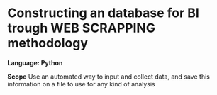 # Constructing an database for BI trough WEB SCRAPPING methodology
**Language: Python**

**Scope** Use an automated way to input and collect data, and save this information on a file to use for any kind of analysis
